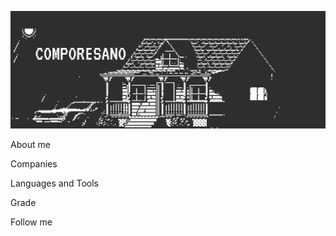 [![Header](https://github.com/comporesano/comporesano/blob/main/assets/header.gif)](https://github.com/comporesano)

About me

Companies

Languages and Tools

Grade

Follow me
